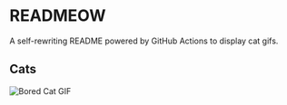 # READMEOW

A self-rewriting README powered by GitHub Actions to display cat gifs.

## Cats

![Bored Cat GIF](https://media2.giphy.com/media/v1.Y2lkPTlhY2QwMmRhMzdsdGZnbWxmY29udzN2enF1dnRzMmJpZzNyc3oyNGV6NzhhaHVmZiZlcD12MV9naWZzX3NlYXJjaCZjdD1n/mlvseq9yvZhba/200.gif)
